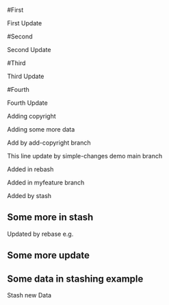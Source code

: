 #First

First Update


#Second

Second Update

#Third

Third Update

#Fourth

Fourth Update

Adding copyright

Adding some more data

Add by add-copyright branch

This line update by simple-changes demo main branch

Added in rebash

Added in myfeature branch

Added by stash

Some more in stash
----------------------------------------------------
Updated by rebase e.g.

Some more update
-----------------------------------------------
Some data in stashing example
-----------------------------------------
Stash new Data